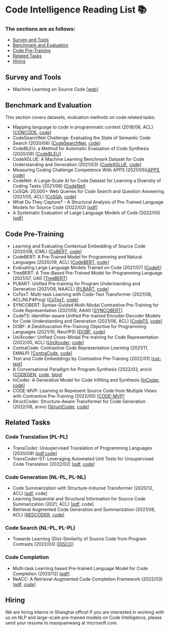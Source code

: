 # Code Intelligence Reading List 📚

### The sections are as follows:
* [Survey and Tools](#survey-and-tools)
* [Benchmark and Evaluation](#benchmark-and-evaluation)
* [Code Pre-Training](#code-pre-training)
* [Related Tasks](#related-tasks)
* [Hiring](#hiring)

## Survey and Tools

* Machine Learning on Source Code [[web](https://ml4code.github.io/)]

## Benchmark and Evaluation
This section covers datasets, evaluation methods on code related tasks.

* Mapping language to code in programmatic context (2018/08, ACL) [[CONCODE](https://arxiv.org/abs/1808.09588), [code](https://github.com/sriniiyer/concode)]
* CodeSearchNet Challenge: Evaluating the State of Semantic Code Search (2020/06) [[CodeSearchNet](https://arxiv.org/pdf/1909.09436.pdf), [code](https://github.com/github/CodeSearchNet)]
* CodeBLEU: a Method for Automatic Evaluation of Code Synthesis (2020/09) [[CodeBLEU](https://arxiv.org/pdf/2009.10297.pdf)]
* CodeXGLUE: A Machine Learning Benchmark Dataset for Code Understanding and Generation (2021/03) [[CodeXGLUE](https://arxiv.org/pdf/2102.04664.pdf), [code](https://github.com/microsoft/CodeXGLUE)]
* Measuring Coding Challenge Competence With APPS (2021/05)[[APPS](https://arxiv.org/pdf/2105.09938.pdf), [code](https://github.com/hendrycks/apps)]
* CodeNet: A Large-Scale AI for Code Dataset for Learning a Diversity of Coding Tasks (2021/08) [[CodeNet](https://arxiv.org/pdf/2105.12655.pdf)]
* CoSQA: 20,000+ Web Queries for Code Search and Question Answering (2021/05, ACL) [[CoSQA](https://arxiv.org/pdf/2105.13239.pdf), [code](https://github.com/Jun-jie-Huang/CoCLR)]
* What Do They Capture? - A Structural Analysis of Pre-Trained Language Models for Source Code (2022/02) [[pdf](https://arxiv.org/pdf/2202.06840.pdf)]
* A Systematic Evaluation of Large Language Models of Code (2022/05) [[pdf](https://arxiv.org/pdf/2202.13169.pdf)]

## Code Pre-Training
* Learning and Evaluating Contextual Embedding of Source Code (2020/08, ICML) [[CuBERT](https://arxiv.org/pdf/2001.00059.pdf), [code](https://github.com/google-research/google-research/tree/master/cubert)]
* CodeBERT: A Pre-Trained Model for Programming and Natural Languages (2020/09, ACL) [[CodeBERT](https://arxiv.org/pdf/2002.08155.pdf), [code](https://github.com/microsoft/CodeBERT)]
* Evaluating Large Language Models Trained on Code (2021/07) [[CodeX](https://arxiv.org/pdf/2107.03374.pdf)]
* TreeBERT: A Tree-Based Pre-Trained Model for Programming Language (2021/07, UAI) [[TreeBERT](https://arxiv.org/pdf/2105.12485.pdf)]
* PLBART: Unified Pre-training for Program Understanding and Generation (2021/08, NAACL) [[PLBART](https://arxiv.org/pdf/2103.06333.pdf), [code](https://github.com/wasiahmad/PLBART)]
* CoTexT: Multi-task Learning with Code-Text Transformer (2021/06, ACL/NLP4Prog) [[CoTexT](https://arxiv.org/pdf/2105.08645.pdf), [code](https://github.com/justinphan3110/CoTexT)]
* SYNCOBERT: Syntax-Guided Multi-Modal Contrastive Pre-Training for Code Representation (2021/09, AAAI) [[SYNCOBERT](https://arxiv.org/pdf/2108.04556v3.pdf)]
* CodeT5: Identifier-aware Unified Pre-trained Encoder-Decoder Models
for Code Understanding and Generation (2021/06, ACL) [[CodeT5](https://arxiv.org/pdf/2109.00859.pdf), [code](https://github.com/salesforce/CodeT5)]
* DOBF: A Deobfuscation Pre-Training Objective for Programming Languages (2021/10, NeurIPS) [[DOBF](https://arxiv.org/pdf/2102.07492.pdf), [code](https://github.com/facebookresearch/CodeGens)]
* UniXcoder: Unified Cross-Modal Pre-training for Code Representation (2022/05, ACL) [[UniXcoder](https://arxiv.org/pdf/2203.03850.pdf), [code](https://github.com/microsoft/CodeBERT)]
* ContraCode: Contrastive Code Representation Learning (2021/11, EMNLP) [[ContraCode](https://arxiv.org/pdf/2007.04973.pdf), [code](https://github.com/parasj/contracode)]
* Text and Code Embeddings by Contrastive Pre-Training (2022/01) [[cpt-text](https://arxiv.org/pdf/2201.10005.pdf)]
* A Conversational Paradigm for Program Synthesis (2022/03, arxiv) [[CODEGEN](https://arxiv.org/abs/2203.13474), [code](https://github.com/salesforce/CodeGen), [blog](https://blog.salesforceairesearch.com/codegen/)]
* InCoder: A Generative Model for Code Infilling and Synthesis [[InCoder](https://arxiv.org/abs/2204.05999), [code](https://github.com/dpfried/incoder)]
* CODE-MVP: Learning to Represent Source Code from Multiple Views with Contrastive Pre-Training (2022/05) [[CODE-MVP](https://arxiv.org/pdf/2205.02029.pdf)]
* StructCoder: Structure-Aware Transformer for Code Generation (2022/06, arxiv) [[StructCoder](https://arxiv.org/abs/2206.05239), [code](https://github.com/reddy-lab-code-research/StructCoder)]

## Related Tasks

### Code Translation (PL-PL)
* TransCoder: Unsupervised Translation of Programming Languages (2020/09) [[pdf](https://arxiv.org/pdf/2006.03511.pdf),[code](https://github.com/facebookresearch/CodeGens)]
* TransCoder-ST: Leveraging Automated Unit Tests for Unsupervised Code Translation (2022/02) [[pdf](https://arxiv.org/pdf/2110.06773.pdf), [code](https://github.com/facebookresearch/CodeGens)]

### Code Generation (NL-PL, PL-NL)
* Code Summarization with Structure-induced Transformer (2020/12, ACL) [[pdf](https://arxiv.org/abs/2012.14710v2), code]
* Learning Sequential and Structural Information for Source Code Summarization (2021, ACL) [[pdf](https://aclanthology.org/2021.findings-acl.251.pdf), code]
* Retrieval Augmented Code Generation and Summarization (2021/08, ACL) [[REDCODER](https://arxiv.org/abs/2108.11601), [code](https://github.com/rizwan09/REDCODER)]

### Code Search (NL-PL, PL-PL)
* Towards Learning (Dis)-Similarity of Source Code from Program Contrasts (2022/03) [[DISCO](https://arxiv.org/pdf/2110.03868.pdf)]

### Code Completion
* Multi-task Learning based Pre-trained Language Model for Code Completion (2020/12) [[pdf](https://arxiv.org/pdf/2012.14631.pdf)]
* ReACC: A Retrieval-Augmented Code Completion Framework (2022/03) [[pdf](https://arxiv.org/pdf/2203.07722.pdf), [code](https://github.com/microsoft/ReACC)]

## Hiring

We are hiring interns in Shanghai office! If you are interested in working with us on NLP and large-scale pre-trained models on Code Intelligence, please send your resume to maoquanwang at microsoft.com.
